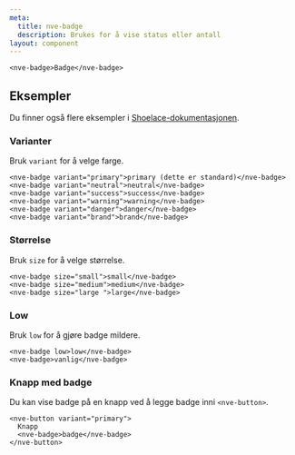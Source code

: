 ```yaml
---
meta:
  title: nve-badge
  description: Brukes for å vise status eller antall
layout: component
---
```


```html:preview
<nve-badge>Badge</nve-badge>
```

## Eksempler

Du finner også flere eksempler i [Shoelace-dokumentasjonen](https://shoelace.style/components/badge).

### Varianter

Bruk `variant` for å velge farge.

```html:preview
<nve-badge variant="primary">primary (dette er standard)</nve-badge>
<nve-badge variant="neutral">neutral</nve-badge>
<nve-badge variant="success">success</nve-badge>
<nve-badge variant="warning">warning</nve-badge>
<nve-badge variant="danger">danger</nve-badge>
<nve-badge variant="brand">brand</nve-badge>
```

### Størrelse

Bruk `size` for å velge størrelse.

```html:preview
<nve-badge size="small">small</nve-badge>
<nve-badge size="medium">medium</nve-badge>
<nve-badge size="large ">large</nve-badge>
```

### Low

Bruk `low` for å gjøre badge mildere.

```html:preview
<nve-badge low>low</nve-badge>
<nve-badge>vanlig</nve-badge>
```

### Knapp med badge

Du kan vise badge på en knapp ved å legge badge inni `<nve-button>`.

```html:preview
<nve-button variant="primary">
  Knapp
  <nve-badge>badge</nve-badge>
</nve-button>
```
